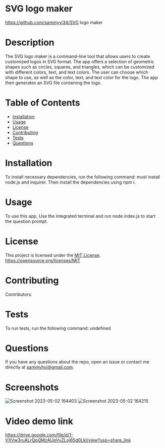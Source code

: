 # SVG logo maker
https://github.com/sammyyi34/SVG logo maker
# Description
The SVG logo maker is a command-line tool that allows users to create customized logos in SVG format. The app offers a selection of geometric shapes such as circles, squares, and triangles, which can be customized with different colors, text, and text colors. The user can choose which shape to use, as well as the color, text, and text color for the logo. The app then generates an SVG file containing the logo.
# Table of Contents
* [Installation](#installation)
* [Usage](#usage)
* [License](#license)
* [Contributing](#contributing)
* [Tests](#tests)
* [Questions](#questions)
# Installation
To install necessary dependencies, run the following command: must install node.js and inquirer. Then install the dependencies using npm i.
# Usage
To use this app, Use the integrated terminal and run node index.js to start the question prompt.
# License
This project is licensed under the [MIT License](https://img.shields.io/badge/License-MIT-yellow.svg). https://opensource.org/licenses/MIT
# Contributing
Contributors: 
# Tests
To run tests, run the following command: undefined
# Questions
If you have any questions about the repo, open an issue or contact me directly at sammyhyi@gmail.com.
# Screenshots
![Screenshot 2023-05-02 164403](https://user-images.githubusercontent.com/128865904/235781663-8218e038-dc87-4820-8767-585aed474ddc.png)
![Screenshot 2023-05-02 164215](https://user-images.githubusercontent.com/128865904/235781674-ed8d2065-e59a-47b7-b79a-40a72e0a672f.png)
# Video demo link
https://drive.google.com/file/d/1-VXVw3ruALrQpQMzAUpVyZLoj65d0LkI/view?usp=share_link
